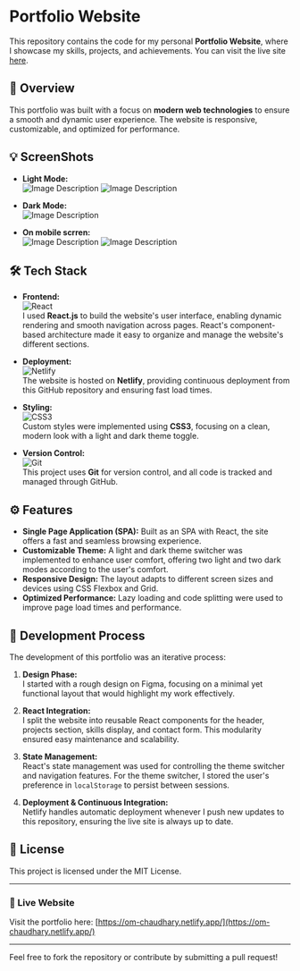 # Portfolio Website

This repository contains the code for my personal **Portfolio Website**, where I showcase my skills, projects, and achievements. You can visit the live site [here](https://om-chaudhary.netlify.app/).

## 🚀 Overview

This portfolio was built with a focus on **modern web technologies** to ensure a smooth and dynamic user experience. The website is responsive, customizable, and optimized for performance.

## 💡 ScreenShots


- **Light Mode:**  
![Image Description](first)
![Image Description](second)

- **Dark Mode:**  
![Image Description](third)

- **On mobile scrren:**  
![Image Description](fourth)
![Image Description](fifth.png)

## 🛠️ Tech Stack

- **Frontend:**  
  ![React](https://img.shields.io/badge/React-20232A?style=for-the-badge&logo=react&logoColor=61DAFB)  
  I used **React.js** to build the website's user interface, enabling dynamic rendering and smooth navigation across pages. React's component-based architecture made it easy to organize and manage the website's different sections.

- **Deployment:**  
  ![Netlify](https://img.shields.io/badge/Netlify-00C7B7?style=for-the-badge&logo=netlify&logoColor=white)  
  The website is hosted on **Netlify**, providing continuous deployment from this GitHub repository and ensuring fast load times.

- **Styling:**  
  ![CSS3](https://img.shields.io/badge/CSS3-1572B6?style=for-the-badge&logo=css3&logoColor=white)  
  Custom styles were implemented using **CSS3**, focusing on a clean, modern look with a light and dark theme toggle.

- **Version Control:**  
  ![Git](https://img.shields.io/badge/Git-F05032?style=for-the-badge&logo=git&logoColor=white)  
  This project uses **Git** for version control, and all code is tracked and managed through GitHub.

## ⚙️ Features

- **Single Page Application (SPA):** Built as an SPA with React, the site offers a fast and seamless browsing experience.
- **Customizable Theme:** A light and dark theme switcher was implemented to enhance user comfort, offering two light and two dark modes according to the user's comfort.
- **Responsive Design:** The layout adapts to different screen sizes and devices using CSS Flexbox and Grid.
- **Optimized Performance:** Lazy loading and code splitting were used to improve page load times and performance.
  
## 🚧 Development Process

The development of this portfolio was an iterative process:

1. **Design Phase:**  
   I started with a rough design on Figma, focusing on a minimal yet functional layout that would highlight my work effectively.

2. **React Integration:**  
   I split the website into reusable React components for the header, projects section, skills display, and contact form. This modularity ensured easy maintenance and scalability.

3. **State Management:**  
   React's state management was used for controlling the theme switcher and navigation features. For the theme switcher, I stored the user's preference in `localStorage` to persist between sessions.

4. **Deployment & Continuous Integration:**  
   Netlify handles automatic deployment whenever I push new updates to this repository, ensuring the live site is always up to date.

## 📜 License

This project is licensed under the MIT License.

---

### 🔗 Live Website

Visit the portfolio here: [https://om-chaudhary.netlify.app/](https://om-chaudhary.netlify.app/)

---

Feel free to fork the repository or contribute by submitting a pull request!
